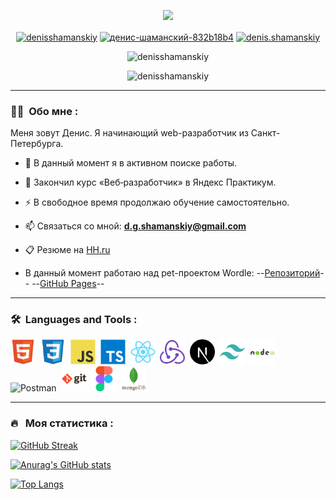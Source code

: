 <p align="center"><img src="https://media.giphy.com/media/QTfX9Ejfra3ZmNxh6B/giphy.gif" width="150"/></p>
<p align="center">
<a href="https://codepen.io/denisshamanskiy" target="blank"><img align="center" src="https://raw.githubusercontent.com/rahuldkjain/github-profile-readme-generator/master/src/images/icons/Social/codepen.svg" alt="denisshamanskiy" height="30" width="40" /></a>
<a href="https://linkedin.com/in/денис-шаманский-832b18b4" target="blank"><img align="center" src="https://raw.githubusercontent.com/rahuldkjain/github-profile-readme-generator/master/src/images/icons/Social/linked-in-alt.svg" alt="денис-шаманский-832b18b4" height="30" width="40" /></a>
<a href="https://fb.com/denis.shamanskiy" target="blank"><img align="center" src="https://raw.githubusercontent.com/rahuldkjain/github-profile-readme-generator/master/src/images/icons/Social/facebook.svg" alt="denis.shamanskiy" height="30" width="40" /></a>
</p>
<p align="center"> <img src="https://komarev.com/ghpvc/?username=denisshamanskiy&label=Profile%20views&color=0e75b6&style=plastic" alt="denisshamanskiy" /> </p>

<p align="center"> <img src="https://www.codewars.com/users/DenisShamanskiy/badges/small?theme=light" alt="denisshamanskiy" />

---

### :man_technologist: &nbsp;Обо мне :

Меня зовут Денис. Я начинающий web-разработчик из Санкт-Петербурга.

- 🔭 В данный момент я в активном поиске работы.
- 🌱 Закончил курс «Веб‑разработчик» в Яндекс Практикум.
- ⚡ В свободное время продолжаю обучение самостоятельно. 
- 📫 Связаться со мной: **d.g.shamanskiy@gmail.com**
- 📋 Резюме на [HH.ru](https://spb.hh.ru/resume/9cbe997dff0b2d090f0039ed1f4c646e42716e)

- В данный момент работаю над pet-проектом Wordle: --[Репозиторий](https://github.com/DenisShamanskiy/react-demo-wordle)-- --[GitHub Pages](https://denisshamanskiy.github.io/react-demo-wordle/)--

---

### 🛠 &nbsp;Languages and Tools :

<p>
<img src="https://github.com/devicons/devicon/blob/master/icons/html5/html5-original.svg" title="HTML5" alt="HTML" width="40" height="40"/>&nbsp;
<img src="https://github.com/devicons/devicon/blob/master/icons/css3/css3-original.svg"  title="CSS3" alt="CSS" width="40" height="40"/>&nbsp;
<img src="https://github.com/devicons/devicon/blob/master/icons/javascript/javascript-original.svg" title="JavaScript" alt="JavaScript" width="40" height="40"/>&nbsp;
<img src="https://github.com/devicons/devicon/blob/master/icons/typescript/typescript-original.svg" title="TypeScript" alt="TavaScript" width="40" height="40"/>&nbsp;
<img src="https://github.com/devicons/devicon/blob/master/icons/react/react-original.svg" title="React" alt="React" width="40" height="40"/>&nbsp;
<img src="https://github.com/devicons/devicon/blob/master/icons/redux/redux-original.svg" title="Redux" alt="Redux" width="40" height="40"/>&nbsp;
<img src="https://github.com/devicons/devicon/blob/master/icons/nextjs/nextjs-original.svg" title="Next.js" alt="Next.js" width="40" height="40"/>&nbsp;
<img src="https://github.com/devicons/devicon/blob/master/icons/tailwindcss/tailwindcss-plain.svg" title="Tailwind CSS" alt="TailwindCSS" width="40" height="40"/>&nbsp;
<img src="https://github.com/devicons/devicon/blob/master/icons/nodejs/nodejs-original-wordmark.svg" title="NodeJS" alt="NodeJS" width="40" height="40"/>&nbsp;
<img src="https://www.vectorlogo.zone/logos/getpostman/getpostman-icon.svg" title="Postman" alt="Postman" width="40" height="40"/>&nbsp;
<img src="https://github.com/devicons/devicon/blob/master/icons/git/git-original-wordmark.svg" title="Git" alt="Git" width="40" height="40"/>&nbsp;
<img src="https://github.com/devicons/devicon/blob/master/icons/figma/figma-original.svg" title="Figma" alt="Figma" width="40" height="40"/>&nbsp;
<img src="https://github.com/devicons/devicon/blob/master/icons/mongodb/mongodb-original-wordmark.svg" title="MongoDB" alt=MongoDB" width="40" height="40"/>&nbsp;
</p>

---

### 🔥 &nbsp; Моя статистика :

[![GitHub Streak](https://github-readme-streak-stats.herokuapp.com/?user=DenisShamanskiy)](https://git.io/streak-stats)

[![Anurag's GitHub stats](https://github-readme-stats.vercel.app/api?username=DenisShamanskiy)](https://github.com/DenisShamanskiy/github-readme-stats)

[![Top Langs](https://github-readme-stats.vercel.app/api/top-langs/?username=DenisShamanskiy)](https://github.com/DenisShamanskiy/github-readme-stats)
